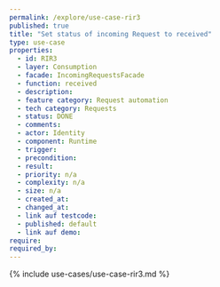 ```yaml
---
permalink: /explore/use-case-rir3
published: true
title: "Set status of incoming Request to received"
type: use-case
properties:
  - id: RIR3
  - layer: Consumption
  - facade: IncomingRequestsFacade
  - function: received
  - description:
  - feature category: Request automation
  - tech category: Requests
  - status: DONE
  - comments:
  - actor: Identity
  - component: Runtime
  - trigger:
  - precondition:
  - result:
  - priority: n/a
  - complexity: n/a
  - size: n/a
  - created_at:
  - changed_at:
  - link auf testcode:
  - published: default
  - link auf demo:
require:
required_by:
---
```


{% include use-cases/use-case-rir3.md %}
